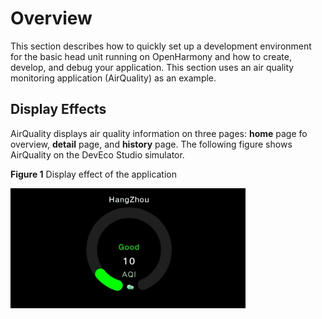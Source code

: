 # Overview<a name="EN-US_TOPIC_0000001055367650"></a>

This section describes how to quickly set up a development environment for the basic head unit running on OpenHarmony and how to create, develop, and debug your application. This section uses an air quality monitoring application \(AirQuality\) as an example.

## Display Effects<a name="section3997224182313"></a>

AirQuality displays air quality information on three pages:  **home**  page fo overview,  **detail**  page, and  **history**  page. The following figure shows AirQuality on the DevEco Studio simulator.

**Figure  1**  Display effect of the application<a name="fig97934104482"></a>  


![](figures/video_2020-07-25_173141.gif)

